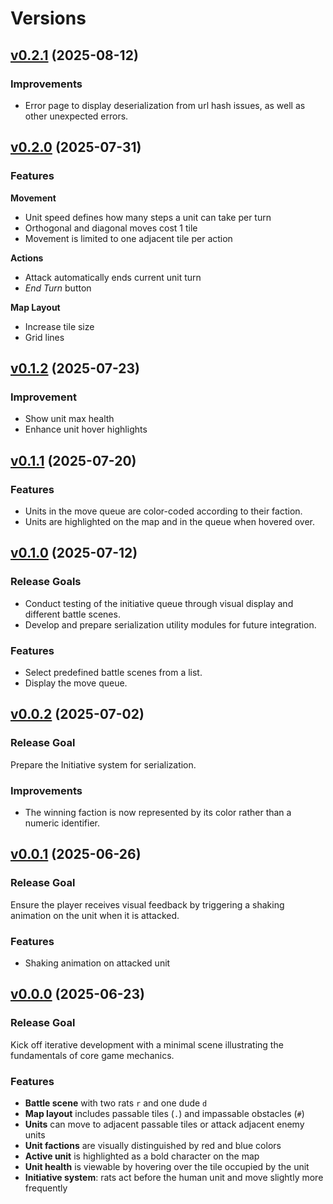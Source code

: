 # Versions

## [v0.2.1](v0.2.1) (2025-08-12)

### Improvements
- Error page to display deserialization from url hash issues, as well as other unexpected errors.

## [v0.2.0](v0.2.0) (2025-07-31)

### Features

**Movement**
- Unit speed defines how many steps a unit can take per turn
- Orthogonal and diagonal moves cost 1 tile
- Movement is limited to one adjacent tile per action

**Actions**
- Attack automatically ends current unit turn
- *End Turn* button

**Map Layout**
- Increase tile size
- Grid lines

## [v0.1.2](v0.1.2) (2025-07-23)

### Improvement
- Show unit max health
- Enhance unit hover highlights

## [v0.1.1](v0.1.1) (2025-07-20)

### Features
- Units in the move queue are color-coded according to their faction.
- Units are highlighted on the map and in the queue when hovered over.

## [v0.1.0](v0.1.0) (2025-07-12)

### Release Goals
- Conduct testing of the initiative queue through visual display and different battle scenes.
- Develop and prepare serialization utility modules for future integration.

### Features
- Select predefined battle scenes from a list.
- Display the move queue.

## [v0.0.2](v0.0.2) (2025-07-02)

### Release Goal
Prepare the Initiative system for serialization.

### Improvements
- The winning faction is now represented by its color rather than a numeric identifier.

## [v0.0.1](v0.0.1) (2025-06-26)

### Release Goal
Ensure the player receives visual feedback by triggering a shaking animation on the unit when it is attacked.

### Features
- Shaking animation on attacked unit

## [v0.0.0](v0.0.0) (2025-06-23)

### Release Goal
Kick off iterative development with a minimal scene illustrating the fundamentals of core game mechanics.

### Features
- **Battle scene** with two rats `r` and one dude `d`
- **Map layout** includes passable tiles (`.`) and impassable obstacles (`#`)
- **Units** can move to adjacent passable tiles or attack adjacent enemy units
- **Unit factions** are visually distinguished by red and blue colors
- **Active unit** is highlighted as a bold character on the map
- **Unit health** is viewable by hovering over the tile occupied by the unit
- **Initiative system**: rats act before the human unit and move slightly more frequently
